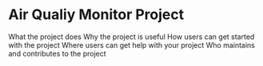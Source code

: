 # Air Qualiy Monitor Project 
What the project does
Why the project is useful
How users can get started with the project
Where users can get help with your project
Who maintains and contributes to the project
